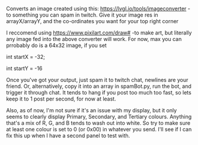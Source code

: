 Converts an image created using this:
https://lvgl.io/tools/imageconverter
-to something you can spam in twitch.
Give it your image res in arrayX/arrayY, and the co-ordinates you want for your top right corner

I reccomend using
https://www.pixilart.com/draw#
-to make art, but literally any image fed into the above converter will work.
For now, max you can prrobably do is a 64x32 image, if you set

int startX = -32;

int startY = -16

Once you've got your output, just spam it to twitch chat, newlines are your friend.
Or, alternatively, copy it into an array in spamBot.py, run the bot, and trigger it through chat. 
It tends to hang if you post too much too fast, so lets keep it to 1 post per second, for now at least.


Also, as of now, I'm not sure if it's an issue with my display, but
it only seems to clearly display Primary, Secondary, and Tertiary colours.
Anything that's a mix of R, G, and B tends to wash out into white.
So try to make sure at least one colour is set to 0 (or 0x00) in whatever you send. 
I'll see if I can fix this up when I have a second panel to test with.

